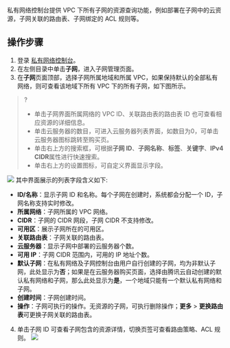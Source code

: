 私有网络控制台提供 VPC 下所有子网的资源查询功能，例如部署在子网中的云资源，子网关联的路由表、子网绑定的 ACL 规则等。

## 操作步骤
1. 登录 [私有网络控制台](https://console.cloud.tencent.com/vpc)。
2. 在左侧目录中单击**子网**，进入子网管理页面。
3. 在**子网**页面顶部，选择子网所属地域和所属 VPC，如果保持默认的全部私有网络，则可查看该地域下所有 VPC 下的所有子网，如下图所示。
>?
>- 单击子网界面所属网络的 VPC ID、关联路由表的路由表 ID 也可查看相应资源的详细信息。
>- 单击云服务器的数目，可进入云服务器列表界面，如数目为0，可单击云服务器图标跳转至购买页。
>- 单击右上方的搜索框，可根据**子网 ID**、**子网名称**、**标签**、**关键字**、**IPv4 CIDR**属性进行快速搜索。
>- 单击右上方的设置图标，可自定义界面显示字段。
>
![](https://main.qcloudimg.com/raw/db83a083413caf21e9b0264c0ea4dec4.png)
其中界面展示的列表字段含义如下:
 + **ID/名称**：显示子网 ID 和名称。每个子网在创建时，系统都会分配一个 ID，子网名称支持实时修改。
 + **所属网络**：子网所属的 VPC 网络。
 + **CIDR**：子网的 CIDR 网段，子网 CIDR 不支持修改。
 + **可用区**：展示子网所在的可用区。
 + **关联路由表**：子网关联的路由表。
 + **云服务器**：显示子网中部署的云服务器个数。
 + **可用 IP**：子网 CIDR 范围内，可用的 IP 地址个数。
 + **默认子网**：在私有网络及子网控制台由用户自行创建的子网，均为非默认子网，此处显示为**否**；如果是在云服务器购买页面，选择由腾讯云自动创建的默认私有网络和子网，那么此处显示为**是**，一个地域只能有一个默认私有网络和子网。
 + **创建时间**：子网创建时间。
 + **操作**：子网可执行的操作。无资源的子网，可执行删除操作；**更多** > **更换路由表**可更换子网关联的路由表。
4. 单击子网 ID 可查看子网包含的资源详情，切换页签可查看路由策略、ACL 规则。
![](https://main.qcloudimg.com/raw/2744a3bd0dc61622ef32264696d77ec7.png)

